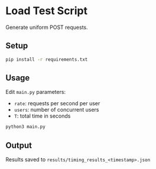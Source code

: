 # Load Test Script

Generate uniform POST requests.

## Setup

```bash
pip install -r requirements.txt
```

## Usage

Edit `main.py` parameters:
- `rate`: requests per second per user
- `users`: number of concurrent users
- `T`: total time in seconds

```bash
python3 main.py
```

## Output

Results saved to `results/timing_results_<timestamp>.json`
